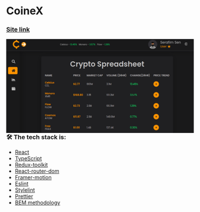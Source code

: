 # CoineX

### [Site link](https://iridescent-medovik-abeabb.netlify.app/)

<kbd>
  <img align="right" alt="img" src="src/assets/bg.png"  />
</kbd>

### 🛠 The tech stack is:

- [React](https://reactjs.org/)
- [TypeScript](https://www.typescriptlang.org/)
- [Redux-toolkit](https://redux-toolkit.js.org/)
- [React-router-dom](https://reactrouter.com/docs/en/v6/getting-started/overview)
- [Framer-motion](https://www.framer.com/motion/)
- [Eslint](https://eslint.org/)
- [Stylelint](https://stylelint.io/)
- [Prettier](https://prettier.io/)
- [BEM methodology](https://en.bem.info/methodology/)
